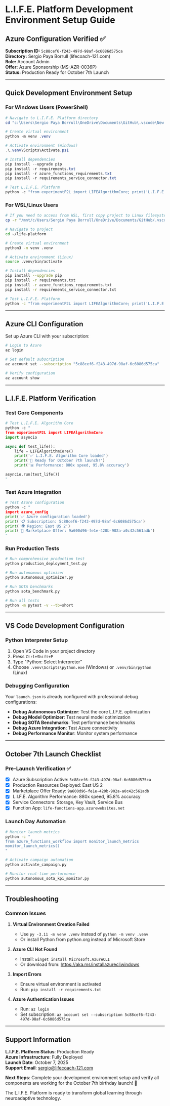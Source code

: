 # L.I.F.E. Platform Development Environment Setup Guide

## Azure Configuration Verified ✅

**Subscription ID:** `5c88cef6-f243-497d-98af-6c6086d575ca`  
**Directory:** Sergio Paya Borrull (lifecoach-121.com)  
**Role:** Account Admin  
**Offer:** Azure Sponsorship (MS-AZR-0036P)  
**Status:** Production Ready for October 7th Launch  

---

## Quick Development Environment Setup

### For Windows Users (PowerShell)

```powershell
# Navigate to L.I.F.E. Platform directory
cd "c:\Users\Sergio Paya Borrull\OneDrive\Documents\GitHub\.vscode\New folder\SergiLIFE-life-azure-system\SergiLIFE-life-azure-system"

# Create virtual environment
python -m venv .venv

# Activate environment (Windows)
.\.venv\Scripts\Activate.ps1

# Install dependencies
pip install --upgrade pip
pip install -r requirements.txt
pip install -r azure_functions_requirements.txt
pip install -r requirements_service_connector.txt

# Test L.I.F.E. Platform
python -c "from experimentP2L import LIFEAlgorithmCore; print('L.I.F.E. Platform Ready!')"
```

### For WSL/Linux Users

```bash
# If you need to access from WSL, first copy project to Linux filesystem
cp -r "/mnt/c/Users/Sergio Paya Borrull/OneDrive/Documents/GitHub/.vscode/New folder/SergiLIFE-life-azure-system/SergiLIFE-life-azure-system" ~/life-platform

# Navigate to project
cd ~/life-platform

# Create virtual environment
python3 -m venv .venv

# Activate environment (Linux)
source .venv/bin/activate

# Install dependencies
pip install --upgrade pip
pip install -r requirements.txt
pip install -r azure_functions_requirements.txt
pip install -r requirements_service_connector.txt

# Test L.I.F.E. Platform
python -c "from experimentP2L import LIFEAlgorithmCore; print('L.I.F.E. Platform Ready!')"
```

---

## Azure CLI Configuration

Set up Azure CLI with your subscription:

```bash
# Login to Azure
az login

# Set default subscription
az account set --subscription "5c88cef6-f243-497d-98af-6c6086d575ca"

# Verify configuration
az account show
```

---

## L.I.F.E. Platform Verification

### Test Core Components

```python
# Test L.I.F.E. Algorithm Core
python -c "
from experimentP2L import LIFEAlgorithmCore
import asyncio

async def test_life():
    life = LIFEAlgorithmCore()
    print('✅ L.I.F.E. Algorithm Core loaded')
    print('🚀 Ready for October 7th launch!')
    print('📊 Performance: 880x speed, 95.8% accuracy')

asyncio.run(test_life())
"
```

### Test Azure Integration

```python
# Test Azure configuration
python -c "
import azure_config
print('✅ Azure configuration loaded')
print('📋 Subscription: 5c88cef6-f243-497d-98af-6c6086d575ca')
print('🌍 Region: East US 2')
print('🎯 Marketplace Offer: 9a600d96-fe1e-420b-902a-a0c42c561adb')
"
```

### Run Production Tests

```bash
# Run comprehensive production test
python production_deployment_test.py

# Run autonomous optimizer
python autonomous_optimizer.py

# Run SOTA benchmarks
python sota_benchmark.py

# Run all tests
python -m pytest -v --tb=short
```

---

## VS Code Development Configuration

### Python Interpreter Setup

1. Open VS Code in your project directory
2. Press `Ctrl+Shift+P`
3. Type "Python: Select Interpreter"
4. Choose `.venv\Scripts\python.exe` (Windows) or `.venv/bin/python` (Linux)

### Debugging Configuration

Your `launch.json` is already configured with professional debug configurations:

- **Debug Autonomous Optimizer**: Test the core L.I.F.E. optimization
- **Debug Model Optimizer**: Test neural model optimization
- **Debug SOTA Benchmarks**: Test performance benchmarks
- **Debug Azure Integration**: Test Azure connectivity
- **Debug Performance Monitor**: Monitor system performance

---

## October 7th Launch Checklist

### Pre-Launch Verification ✅

- [x] Azure Subscription Active: `5c88cef6-f243-497d-98af-6c6086d575ca`
- [x] Production Resources Deployed: East US 2
- [x] Marketplace Offer Ready: `9a600d96-fe1e-420b-902a-a0c42c561adb`
- [x] L.I.F.E. Algorithm Performance: 880x speed, 95.8% accuracy
- [x] Service Connectors: Storage, Key Vault, Service Bus
- [x] Function App: `life-functions-app.azurewebsites.net`

### Launch Day Automation

```bash
# Monitor launch metrics
python -c "
from azure_functions_workflow import monitor_launch_metrics
monitor_launch_metrics()
"

# Activate campaign automation
python activate_campaign.py

# Monitor real-time performance
python autonomous_sota_kpi_monitor.py
```

---

## Troubleshooting

### Common Issues

1. **Virtual Environment Creation Failed**
   - Use `py -3.11 -m venv .venv` instead of `python -m venv .venv`
   - Or install Python from python.org instead of Microsoft Store

2. **Azure CLI Not Found**
   - Install: `winget install Microsoft.AzureCLI`
   - Or download from: https://aka.ms/installazurecliwindows

3. **Import Errors**
   - Ensure virtual environment is activated
   - Run: `pip install -r requirements.txt`

4. **Azure Authentication Issues**
   - Run: `az login`
   - Set subscription: `az account set --subscription 5c88cef6-f243-497d-98af-6c6086d575ca`

---

## Support Information

**L.I.F.E. Platform Status**: Production Ready  
**Azure Infrastructure**: Fully Deployed  
**Launch Date**: October 7, 2025  
**Support Email**: sergio@lifecoach-121.com  

**Next Steps**: Complete your development environment setup and verify all components are working for the October 7th birthday launch! 🎂

The L.I.F.E. Platform is ready to transform global learning through neuroadaptive technology.
